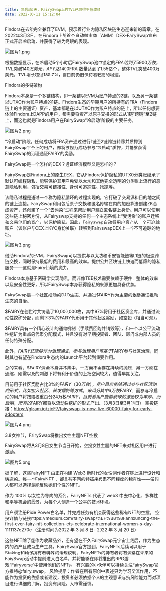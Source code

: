 ```yaml
---
title: 冷启动3天，FairySwap上的TVL已取得不俗成绩
date: 2022-03-11 15:12:04
---
```

Findora在去年完全兼容了EVM，预示着行业内隐私区块链生态迎来新的篇章。在2022年3月3日，在Findora上的首个自动做市商（AMM）DEX-FairySwap宣布正式开启冷启动，并获得了较为亮眼的表现。

![图片1.png](https://smartsignature-img.oss-cn-hongkong.aliyuncs.com/article/2022/03/11/d75cb8a5c5fdfb30e9066bf8e18fbc2e.png)


根据数据显示，在冷启动5个小时后FairySwap池中锁定的$FRA达到了5900万枚，TVL突破140万美元，APY达1400%。而在冷启动3天内，池内锁仓$FRA 数量达到了1.55亿个，整体TVL突破400万美元，TVL增长超过185.7%，而目前仍旧保持着较高的增速。

Findora的多链架构

Findora本身是一个多链结构，即一条链以EVM为账户特点的2链，以及另一条链以UTXO作为账户特点的1链。Findora生态的早期用户的所持有的FRA（Findora链上的主要通证）资产，基本都是在以UTXO作为账户特点的链上，所以任何想要体验Findora上DAPP的用户，都需要将资产以原子交换的形式从1链“跨链”至2链上，而这也就是Findora用户在FairySwap“冷启动”阶段的主要任务。


![图片2.png](https://smartsignature-img.oss-cn-hongkong.aliyuncs.com/article/2022/03/11/a10e86b601b3efc0fab1471d1f3e39e4.png)


“冷启动”阶段，任何成功将FRA资产通过进行1链至2链跨链转移并质押到FairySwap平台上的用户，都将被视为成功参与“冷启动”质押，并能够获得 FairySwap的治理通证FAIRY的奖励。

FairySwap是一个怎样的DEX？通证经济模型又是怎样的？

FairySwap是Findora上的原生DEX，它从Findora保护隐私的UTXO分类账继承了默认可编程隐私，能够保护其用户免受以太坊和其他完全透明的分类账上流行的恶意隐私利用，包括交易可链接性、身份可追踪性、抢跑等。

该隐私过程是通过一个称为隐私循环的过程实现的，它打破了交易源和目的地之间的链上连接。FairySwap利用包括原子交换和匿名传输在内的加密算法创建ZK合成资产，还创建了一个“去污染”过程来帮助用户建立匿名链上身份。用户可以使用这些链上秘密身份，从Fairyswap支持的任何一个生态系统上“受污染”的账户迁移和交易他们的资产，以保护隐私。因此，Fairyswap自动将用户资产从一个可追踪账户（该账户与CEX上KYC身份关联）转移到FairyswapDEX上一个不可追踪的地址。


![图片3.png](https://smartsignature-img.oss-cn-hongkong.aliyuncs.com/article/2022/03/11/534657579e9dedf32430ff628572042d.png)


借助Findora的EVM，FairySwap可以提供与以太坊和币安智能链等L1链的极速跨链交换，同时保持最低的费用和最高的效率。提供公共区块链上快速而低廉的隐私服务——这就是Fairy仙境的魔力。

Findora本身基于密码学实现隐私，而非像TEE技术需要依赖于硬件，整体的效率以及安全性更好，所以FairySwap本身获得隐私的来源更加具备优势。

FairySwap是一个社区推动的DAO生态，并通过$FAIRY作为主要的激励通证推动生态的自治。

$FAIRY在创世时共铸造了10,000,000枚，其中97%将用于社区资金库，并通过流动性挖矿分配，而剩下3%的FAIRY代币用于其他社区奖励，如空投（相当可观）。

$FAIRY具有一个精心设计的通缩机制（手续费回购并销毁等），和一个以公平流动性挖矿为重点的代币分配模式，并且没有对早期投资者、团队、顾问或内部人员的任何特殊分配。

此外，$FAIRY还能够作为治理通证，参与治理用户可基于$FAIRY参与社区治理，同时其也有望在Findora生态内的Launch平台起到重要作用。

总的来看，$FAIRY资金本身并不集中，一方面不会存在持续的抛压，另一方面在通缩、刚需以及的刺激下将有利于价值的上扬空间较大，值得早期关注。

目前用于社区奖励占比3%的$FAIRY（30万枚），用户目前能够通过参与社区活动的形式，比如加入社区、转发推特等方式，来瓜分其中6万枚$FAIRY，而参与冷启动的用户将按照权重瓜分24万枚$FAIRY，目前看用户能够获取的激励较为丰厚。 而后期，所有的$FAIRY都将以流动性挖矿的形式产出。（3月3日至3月14日）
空投链接：https://gleam.io/zjcF7/fairyswap-is-now-live-60000-fairy-for-early-adopters


![图片4.png](https://smartsignature-img.oss-cn-hongkong.aliyuncs.com/article/2022/03/11/a9bc11e845196004a928b9e497722e2a.png)


3.8女神节，FairySwap将推出女性主题NFT空投

FairySwap将从3月8日女生节当日开始，空投女性主题的NFT来对社区用户进行激励。


![图片5.png](https://smartsignature-img.oss-cn-hongkong.aliyuncs.com/article/2022/03/11/7bb4211a6a382f447cb1616a41458add.png)


据了解，这些FairyNFT 由正在构建 Web3 新时代的女性创作者在链上进行设计和铸造的。每一个FairyNFT ，都具有不同的特征来代表不同程度的稀有性——任何人都可以选择最能反映她们个性的NFT。

作为 100% 以女性为导向的系列，FairyNFTs 代表了 web3 中去中心化、多样性和平等机会的愿景，为每个人创造一个公平的技术环境。

用户须注册Pixie Power白名单，并完成任务有机会获得这些稀有NFT的空投。
空投详情与链接https://medium.com/fairy-swap/%EF%B8%8Fannouncing-the-first-ever-fairy-nft-collection-lets-celebrate-international-women-s-day-1111137e270e
（注册时间为2022 年 3 月 8 日- 2022 年 3 月 20 日）

这些NFT除了能作为收藏品外，还有望在不久FairySwap元宇宙上线后，作为生态内的资产且成为生产工具。FairySwap官方提到，FairyNFTs后续可以用于Staking和给予拥有者特殊的治理权利。FairyNFTs的持有者将有资格在未来的FaiySwap活动中提前进入白名单，并将能够在即将推出的RPG游戏“Fairyverse”中使用他们的NFTs。
有兴趣的小伙伴可以持续关注FairySwap官方推特@fairy_swap。
风险提示：作者在所有原创中表述只为学习交流作用，不能作为投资的依据或者建议，投资者必须依据个人的主观意识与抗风险能力而对项目进行详细的了解，投资有风险，入市需谨慎。